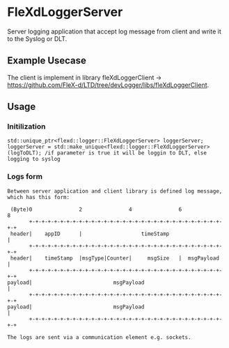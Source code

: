 

# FleXdLoggerServer

Server logging application that accept log message from client and write it to the Syslog or DLT.

## Example Usecase

The client is implement in library fleXdLoggerClient -> https://github.com/FleX-d/LTD/tree/devLogger/libs/fleXdLoggerClient.

## Usage

### Initilization

    std::unique_ptr<flexd::logger::FleXdLoggerServer> loggerServer;
    loggerServer = std::make_unique<flexd::logger::FleXdLoggerServer>(logToDLT); /if parameter is true it will be loggin to DLT, else logging to syslog

### Logs form

    Between server application and client library is defined log message, which has this form:

     (Byte)0               2               4               6               8
           +-+-+-+-+-+-+-+-+-+-+-+-+-+-+-+-+-+-+-+-+-+-+-+-+-+-+-+-+-+-+-+-+
     header|    appID      |                   timeStamp                   |
           +-+-+-+-+-+-+-+-+-+-+-+-+-+-+-+-+-+-+-+-+-+-+-+-+-+-+-+-+-+-+-+-+
     header|    timeStamp  |msgType|Counter|     msgSize   |  msgPayload   |
           +-+-+-+-+-+-+-+-+-+-+-+-+-+-+-+-+-+-+-+-+-+-+-+-+-+-+-+-+-+-+-+-+
    payload|                          msgPayload                           |
           +-+-+-+-+-+-+-+-+-+-+-+-+-+-+-+-+-+-+-+-+-+-+-+-+-+-+-+-+-+-+-+-+
    payload|                          msgPayload                           |
           +-+-+-+-+-+-+-+-+-+-+-+-+-+-+-+-+-+-+-+-+-+-+-+-+-+-+-+-+-+-+-+-+
       
    The logs are sent via a communication element e.g. sockets.       
